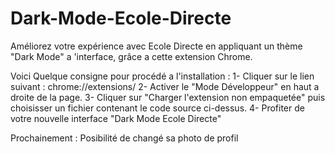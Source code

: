 # Dark-Mode-Ecole-Directe
Améliorez votre expérience avec Ecole Directe en appliquant un thème "Dark Mode" a 'interface, grâce a cette extension Chrome.

Voici Quelque consigne pour procédé a l'installation :
1- Cliquer sur le lien suivant : chrome://extensions/
2- Activer le "Mode Développeur" en haut a droite de la page.
3- Cliquer sur "Charger l'extension non empaquetée" puis choisisser un fichier contenant le code source ci-dessus.
4- Profiter de votre nouvelle interface "Dark Mode Ecole Directe"

Prochainement : Posibilité de changé sa photo de profil

